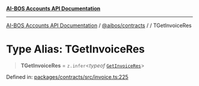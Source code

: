 [**AI-BOS Accounts API Documentation**](../../../README.md)

***

[AI-BOS Accounts API Documentation](../../../README.md) / [@aibos/contracts](../README.md) / [](../README.md) / TGetInvoiceRes

# Type Alias: TGetInvoiceRes

> **TGetInvoiceRes** = `z.infer`\<*typeof* [`GetInvoiceRes`](../variables/GetInvoiceRes.md)\>

Defined in: [packages/contracts/src/invoice.ts:225](https://github.com/pohlai88/accounts/blob/48103fb36d28b2b9bfb33472b6de2f719773cde9/packages/contracts/src/invoice.ts#L225)
